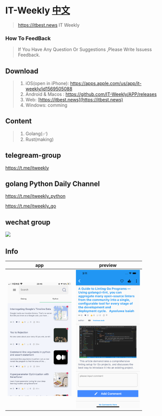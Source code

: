 # IT-Weekly  [中文](ZH-README.md)
> https://itbest.news  IT Weekly 

### How To FeedBack

>If You Have Any Question Or Suggestions ,Please Write Issuess Feedback.

## Download

> 1. iOS(open in iPhone): https://apps.apple.com/us/app/it-weekly/id1569505088
> 2. Android & Macos : https://github.com/IT-Weekly/APP/releases
> 3. Web: [https://itbest.news](https://itbest.news)
> 4. Windows: comming 

## Content
> 1. Golang(✅)
> 2. Rust(making)

## telegream-group
https://t.me/itweekly

## golang Python Daily Channel 

https://t.me/itweekly_python

https://t.me/itweekly_go

## wechat group
<img src="https://itbest.news/static/wx-group4.png" width="300"> 

## Info
|          app                      |                 preview               |
| --------------------------------- | --------------------------------- |
| <img src="img/3.jpg" width="200">  |  <img src="img/2.png" width="200">  |

 
